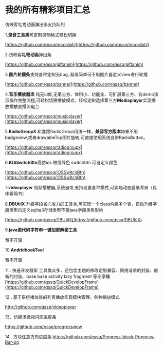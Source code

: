 # 我的所有精彩项目汇总

仿映客礼物动画弹出条支持队列




1.**录音工具类**可定制录制格式轻松切换

[https://github.com/qssq/recordutil](https://github.com/qssq/recordutil)






2.仿映客**礼物动画**弹出条

[https://github.com/qssq/giftanim](https://github.com/qssq/giftanim)




3.**图片轮播条**支持各种定制无bug,
超级简单可不用图片自定义view进行轮播

[https://github.com/qssq/banner](https://github.com/qssq/banner)



4.**音乐播放器库** 纯无ui库,无第三方、体积小、功能全、可扩展第三方、有demo演示操作完整流程,可轻松切换播放模式、轻松定制选择第三方**Mediaplayer**实现播放播放直播流电台

[https://github.com/qssq/musicplayer](https://github.com/qssq/musicplayer)


5.**RadioGroupX** 和套路RadioGroup用法一样，**兼容官方版本**如果不用badgeview,或者drawableTop图片旋转,可直接使用系统自带RadioButton。



[https://github.com/qssq/radiogroupx](https://github.com/qssq/radiogroupx)

6.**IOSSwitchBtn**高仿ios 微信绿色 switchbtn 可自定义颜色

[https://github.com/qssq/IOSSwitchBtn](https://github.com/qssq/IOSSwitchBtn)

7.**videoplayer** 视频播放器,系统自带,支持设置各种模式,可实现动态登录背景（具体看简书）

8.**DBUtilX** 升级字段省心省力的工具类,可实现一个class构建多个表，自动升级字段类型自定义sqlite3存储类型不受java字段类型影响

[https://github.com/qssq/DBUtilX](https://github.com/qssq/DBUtilX)

9.**java源代码字符串一键加密解密工具**



暂不开源


10.**AndridhookTool**

暂不开源

11 . 快速开发框架
工具类众多，还包含主题的修改定制兼容、网络请求的封装、刷新的封装、base base activity lazy fragment 等全家桶
[https://github.com/qssq/QuickDevelopFrame](https://github.com/qssq/QuickDevelopFrame)

12 . 基于系统播放器的列表播放实现模块管理、各种缩放模式

http://github.com/qssq/videoplayer

13、仿腾讯微视闪现进度条

https://github.com/qssq/progressview

14 . 方块任意方向进度条
https://github.com/qssq/Progress-block-Progress-Bar-qq
